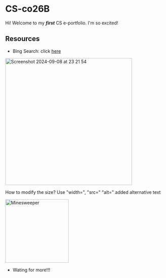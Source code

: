 # CS-co26B

Hi! Welcome to my ***first*** CS e-portfolio. I'm so excited!

## Resources

- Bing Search: click [here](http://bing.com)

<img width="400" alt="Screenshot 2024-09-08 at 23 21 54" src="https://github.com/user-attachments/assets/c3dc06b7-5cdf-4f12-99c0-2f26ca41c818"> 

How to modify the size? Use "width=", "src="
"alt=" added alternative text

<img width="200" alt="Minesweeper" src="https://github.com/user-attachments/assets/5ecddbc9-b1a1-48f1-a5b2-e62295841530">

- Wating for more!!!
